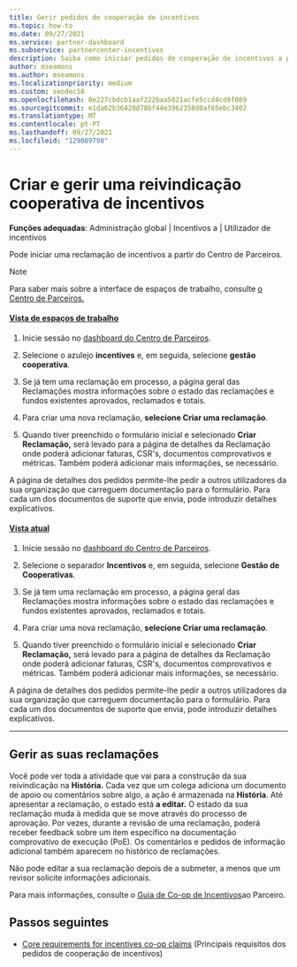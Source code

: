 ```yaml
---
title: Gerir pedidos de cooperação de incentivos
ms.topic: how-to
ms.date: 09/27/2021
ms.service: partner-dashboard
ms.subservice: partnercenter-incentives
description: Saiba como iniciar pedidos de cooperação de incentivos a partir do Partner Center. Você pode ver toda a atividade que vai para a construção da sua reivindicação na História.
author: mseamons
ms.author: mseamons
ms.localizationpriority: medium
ms.custom: seodec18
ms.openlocfilehash: 0e227cbdcb1aaf222baa5821acfe5ccd4cd8f089
ms.sourcegitcommit: e1da62b36420d78bf44e3962358d0af65ebc3402
ms.translationtype: MT
ms.contentlocale: pt-PT
ms.lasthandoff: 09/27/2021
ms.locfileid: "129089798"
---
```

# <a name="create-and-manage-an-incentives-co-op-claim"></a>Criar e gerir uma reivindicação cooperativa de incentivos

**Funções adequadas**: Administração global | Incentivos a | Utilizador de incentivos

Pode iniciar uma reclamação de incentivos a partir do Centro de Parceiros.

> [!NOTE]
> Para saber mais sobre a interface de espaços de trabalho, consulte [o Centro de Parceiros.](get-around-partner-center.md#turn-workspaces-on-and-off)

#### <a name="workspaces-view"></a>[Vista de espaços de trabalho](#tab/workspaces-view)

1. Inicie sessão no [dashboard do Centro de Parceiros](https://partner.microsoft.com/dashboard/).

2. Selecione o azulejo **incentives** e, em seguida, selecione **gestão cooperativa**.

3. Se já tem uma reclamação em processo, a página geral das Reclamações mostra informações sobre o estado das reclamações e fundos existentes aprovados, reclamados e totais.

4. Para criar uma nova reclamação, **selecione Criar uma reclamação**.

5. Quando tiver preenchido o formulário inicial e selecionado **Criar Reclamação,** será levado para a página de detalhes da Reclamação onde poderá adicionar faturas, CSR's, documentos comprovativos e métricas. Também poderá adicionar mais informações, se necessário.

A página de detalhes dos pedidos permite-lhe pedir a outros utilizadores da sua organização que carreguem documentação para o formulário. Para cada um dos documentos de suporte que envia, pode introduzir detalhes explicativos.

#### <a name="current-view"></a>[Vista atual](#tab/current-view)

1. Inicie sessão no [dashboard do Centro de Parceiros](https://partner.microsoft.com/dashboard/).

2. Selecione o separador **Incentivos** e, em seguida, selecione **Gestão de Cooperativas**.

3. Se já tem uma reclamação em processo, a página geral das Reclamações mostra informações sobre o estado das reclamações e fundos existentes aprovados, reclamados e totais.

4. Para criar uma nova reclamação, **selecione Criar uma reclamação**.

5. Quando tiver preenchido o formulário inicial e selecionado **Criar Reclamação,** será levado para a página de detalhes da Reclamação onde poderá adicionar faturas, CSR's, documentos comprovativos e métricas. Também poderá adicionar mais informações, se necessário.

A página de detalhes dos pedidos permite-lhe pedir a outros utilizadores da sua organização que carreguem documentação para o formulário. Para cada um dos documentos de suporte que envia, pode introduzir detalhes explicativos.

* * *

## <a name="manage-your-claims"></a>Gerir as suas reclamações

Você pode ver toda a atividade que vai para a construção da sua reivindicação na **História.** Cada vez que um colega adiciona um documento de apoio ou comentários sobre algo, a ação é armazenada na **História**. Até apresentar a reclamação, o estado está **a editar.** O estado da sua reclamação muda à medida que se move através do processo de aprovação. Por vezes, durante a revisão de uma reclamação, poderá receber feedback sobre um item específico na documentação comprovativo de execução (PoE). Os comentários e pedidos de informação adicional também aparecem no histórico de reclamações.

Não pode editar a sua reclamação depois de a submeter, a menos que um revisor solicite informações adicionais.

Para mais informações, consulte o [Guia de Co-op de Incentivos](https://assetsprod.microsoft.com/co-op-guidebook.pdf)ao Parceiro.

## <a name="next-steps"></a>Passos seguintes

- [Core requirements for incentives co-op claims](core-requirements.md) (Principais requisitos dos pedidos de cooperação de incentivos)